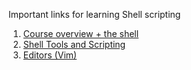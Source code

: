 Important links for learning Shell scripting
1) [Course overview + the shell](https://missing.csail.mit.edu/2020/course-shell/) <br>
3) [Shell Tools and Scripting](https://missing.csail.mit.edu/2020/shell-tools/) <br>
4) [Editors (Vim)](https://missing.csail.mit.edu/2020/editors/)
